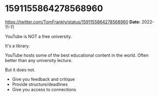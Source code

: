 # 1591155864278568960
https://twitter.com/TomFrankly/status/1591155864278568960
**Date:** 2022-11-11

YouTube is NOT a free university. 

It's a library.

YouTube hosts some of the best educational content in the world. Often better than any university lecture.

But it does not.

- Give you feedback and critique
- Provide structure/deadlines
- Give you access to connections

